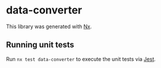 # data-converter

This library was generated with [Nx](https://nx.dev).

## Running unit tests

Run `nx test data-converter` to execute the unit tests via [Jest](https://jestjs.io).
